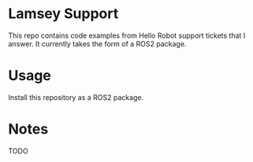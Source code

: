 # Lamsey Support

This repo contains code examples from Hello Robot support tickets that I answer. It currently takes the form of a ROS2 package.

# Usage

Install this repository as a ROS2 package.

# Notes

TODO

